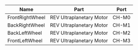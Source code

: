 | Name            | Part                     | Port  |
| --------------- | ------------------------ | ----- |
| FrontRightWheel | REV Ultraplanetary Motor | CH-M0 |
| BackRightWheel  | REV Ultraplanetary Motor | CH-M1 |
| BackLeftWheel   | REV Ultraplanetary Motor | CH-M2 |
| FrontLeftWheel  | REV Ultraplanetary Motor | CH-M3 |
